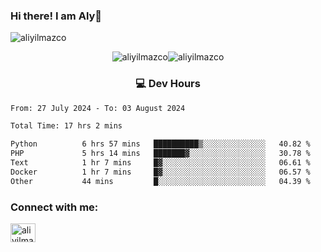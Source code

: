 ### Hi there! I am Aly👋

<p align="left"> <img src="https://komarev.com/ghpvc/?username=aliyilmazco&label=Profile%20views&color=0e75b6&style=flat" alt="aliyilmazco" /> </p>
<p align="center"><img align="center" src="https://github-readme-stats.vercel.app/api?username=aliyilmazco&show_icons=true&locale=en" alt="aliyilmazco" /><img align="center" src="https://github-readme-streak-stats.herokuapp.com/?user=aliyilmazco&" alt="aliyilmazco" /></p>

<h3 align="center">💻 Dev Hours</h3>

<!--START_SECTION:waka-->

```txt
From: 27 July 2024 - To: 03 August 2024

Total Time: 17 hrs 2 mins

Python          6 hrs 57 mins   ██████████▒░░░░░░░░░░░░░░   40.82 %
PHP             5 hrs 14 mins   ███████▓░░░░░░░░░░░░░░░░░   30.78 %
Text            1 hr 7 mins     █▓░░░░░░░░░░░░░░░░░░░░░░░   06.61 %
Docker          1 hr 7 mins     █▓░░░░░░░░░░░░░░░░░░░░░░░   06.57 %
Other           44 mins         █░░░░░░░░░░░░░░░░░░░░░░░░   04.39 %
```

<!--END_SECTION:waka-->

<h3 align="left">Connect with me:</h3>
<p align="left">
<a href="https://linkedin.com/in/aliyilmazco" target="blank"><img align="center" src="https://raw.githubusercontent.com/rahuldkjain/github-profile-readme-generator/master/src/images/icons/Social/linked-in-alt.svg" alt="aliyilmazco" height="30" width="40" /></a>
</p>
